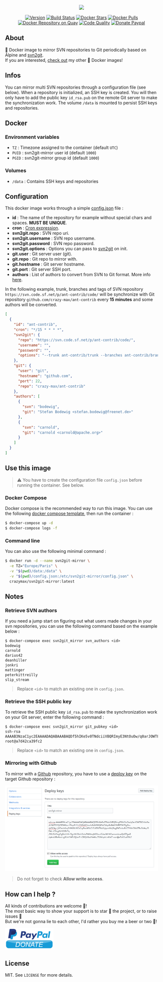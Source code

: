 <p align="center"><a href="https://github.com/crazy-max/docker-svn2git-mirror" target="_blank"><img height="128"src="https://raw.githubusercontent.com/crazy-max/docker-svn2git-mirror/master/.res/docker-svn2git-mirror.jpg"></a></p>

<p align="center">
  <a href="https://microbadger.com/images/crazymax/svn2git-mirror"><img src="https://images.microbadger.com/badges/version/crazymax/svn2git-mirror.svg?style=flat-square" alt="Version"></a>
  <a href="https://travis-ci.com/crazy-max/docker-svn2git-mirror"><img src="https://img.shields.io/travis/com/crazy-max/docker-svn2git-mirror/master.svg?style=flat-square" alt="Build Status"></a>
  <a href="https://hub.docker.com/r/crazymax/svn2git-mirror/"><img src="https://img.shields.io/docker/stars/crazymax/svn2git-mirror.svg?style=flat-square" alt="Docker Stars"></a>
  <a href="https://hub.docker.com/r/crazymax/svn2git-mirror/"><img src="https://img.shields.io/docker/pulls/crazymax/svn2git-mirror.svg?style=flat-square" alt="Docker Pulls"></a>
  <a href="https://quay.io/repository/crazymax/svn2git-mirror"><img src="https://quay.io/repository/crazymax/svn2git-mirror/status?style=flat-square" alt="Docker Repository on Quay"></a>
  <a href="https://www.codacy.com/app/crazy-max/docker-svn2git-mirror"><img src="https://img.shields.io/codacy/grade/4c116dc4312b4a5aa7c57cd22e5369de.svg?style=flat-square" alt="Code Quality"></a>
  <a href="https://www.paypal.com/cgi-bin/webscr?cmd=_s-xclick&hosted_button_id=LHT63R3FN9WMN"><img src="https://img.shields.io/badge/donate-paypal-7057ff.svg?style=flat-square" alt="Donate Paypal"></a>
</p>

## About

🐳 Docker image to mirror SVN repositories to Git periodically based on Alpine and [svn2git](https://github.com/nirvdrum/svn2git).<br />
If you are interested, [check out](https://hub.docker.com/r/crazymax/) my other 🐳 Docker images!

## Infos

You can mirror multi SVN repositories through a configuration file (see below). When a repository is initialized, an SSH key is created. You will then only have to add the public key `id_rsa.pub` on the remote Git server to make the synchronization work. The volume `/data` is mounted to persist SSH keys and repositories.

## Docker

### Environment variables

* `TZ` : Timezone assigned to the container (default `UTC`)
* `PUID` : svn2git-mirror user id (default `1000`)
* `PGID` : svn2git-mirror group id (default `1000`)

### Volumes

* `/data` : Contains SSH keys and repositories

## Configuration

This docker image works through a simple [config.json](.res/config.json) file :

* **id** : The name of the repository for example without special chars and spaces. **MUST BE UNIQUE**.
* **cron** : [Cron expression](https://crontab.guru/).
* **svn2git.repo** : SVN repo uri.
* **svn2git.username** : SVN repo username.
* **svn2git.password** : SVN repo password.
* **svn2git.options** : Options you can pass to [svn2git](https://github.com/nirvdrum/svn2git#options-reference) on init.
* **git.user** : Git server user (git).
* **git.repo** : Git repo to mirror with.
* **git.hostname** : Git server hostname.
* **git.port** : Git server SSH port.
* **authors** : List of authors to convert from SVN to Git format. More info [here](https://github.com/nirvdrum/svn2git#authors).

In the following example, trunk, branches and tags of SVN repository `https://svn.code.sf.net/p/ant-contrib/code/` will be synchronize with Git repository `github.com/crazy-max/ant-contrib` every **15 minutes** and some authors will be converted.

```json
[
  {
    "id": "ant-contrib",
    "cron": "*/15 * * * *",
    "svn2git": {
      "repo": "https://svn.code.sf.net/p/ant-contrib/code/",
      "username": "",
      "password": "",
      "options": "--trunk ant-contrib/trunk --branches ant-contrib/branches --tags ant-contrib/tags"
    },
    "git": {
      "user": "git",
      "hostname": "github.com",
      "port": 22,
      "repo": "crazy-max/ant-contrib"
    },
    "authors": [
      {
        "svn": "bodewig",
        "git": "Stefan Bodewig <stefan.bodewig@freenet.de>"
      },
      {
        "svn": "carnold",
        "git": "carnold <carnold@apache.org>"
      }
    ]
  }
]
```

## Use this image

> :warning: You have to create the configuration file `config.json` before running the container. See below.

### Docker Compose

Docker compose is the recommended way to run this image. You can use the following [docker compose template](examples/compose/docker-compose.yml), then run the container :

```bash
$ docker-compose up -d
$ docker-compose logs -f
```

### Command line

You can also use the following minimal command :

```bash
$ docker run -d --name svn2git-mirror \
  -e TZ="Europe/Paris" \
  -v "$(pwd)/data:/data" \
  -v "$(pwd)/config.json:/etc/svn2git-mirror/config.json" \
  crazymax/svn2git-mirror:latest
```

## Notes

### Retrieve SVN authors

If you need a jump start on figuring out what users made changes in your svn repositories, you can use the following command based on the example below :

```
$ docker-compose exec svn2git_mirror svn_authors <id>
bodewig
carnold
darius42
deanhiller
jonkri
mattinger
peterkittreilly
slip_stream
```

> Replace `<id>` to match an existing one in `config.json`.

### Retrieve the SSH public key

To retrieve the SSH public key `id_rsa.pub` to make the synchronization work on your Git server, enter the following command :

```
$ docker-compose exec svn2git_mirror git_pubkey <id>
ssh-rsa AAAAB3NzaC1yc2EAAAADAQABAAABAQDf5hIKe5v0TNdciiVBQRImyE3NtOuOw/q0arJOWT8OrVw9w/kYWIT02QGRDHNxczY5np512/zGXfIbXG/oo4sRdN38Q69sGVkpI6sBAXYNfBPFHYDgShu/pOGAg+jVOwJnKvq94HiXNL6CbCsyEwxWScG1FcK5VPNv0njqxmMq9lqgEAZvrbuBzGT4MrOMdTBuOdAqzDDALzCDngKV4O0Rr7q/9SUSUOvgOgRoULH+Dgt4KJObtit3xhsPWMvqN0OvxziGdwJW1H2wmsmIvxaQbSZfgwR/qAnicXBvHovLrgfXJnf1WFxDjJsnP+ORQ4XbdYieWxz70JMzphLnKhkT root@a7d42ca39fc2
```

> Replace `<id>` to match an existing one in `config.json`.

### Mirroring with Github

To mirror with a [Github](https://github.com) repository, you have to use a [deploy key](https://developer.github.com/v3/guides/managing-deploy-keys/#deploy-keys) on the target Github repository :

![](.res/github.png)

> Do not forget to check **Allow write access**.

## How can I help ?

All kinds of contributions are welcome :raised_hands:!<br />
The most basic way to show your support is to star :star2: the project, or to raise issues :speech_balloon:<br />
But we're not gonna lie to each other, I'd rather you buy me a beer or two :beers:!

[![Paypal](.res/paypal.png)](https://www.paypal.com/cgi-bin/webscr?cmd=_s-xclick&hosted_button_id=LHT63R3FN9WMN)

## License

MIT. See `LICENSE` for more details.

